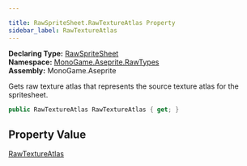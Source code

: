 ```yaml
---

title: RawSpriteSheet.RawTextureAtlas Property
sidebar_label: RawTextureAtlas
---
```

**Declaring Type:** [RawSpriteSheet](../)  
**Namespace:** [MonoGame.Aseprite.RawTypes](../../)  
**Assembly:** MonoGame.Aseprite

Gets raw texture atlas that represents the source texture atlas for the spritesheet.

```csharp
public RawTextureAtlas RawTextureAtlas { get; }
```

## Property Value

[RawTextureAtlas](../../RawTextureAtlas/)


